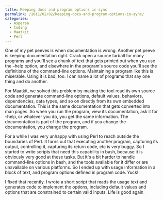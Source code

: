 ```yaml
---
title: Keeping docs and program options in sync
permalink: /2011/02/02/keeping-docs-and-program-options-in-sync/
categories:
  - Aspersa
  - Coding
  - Maatkit
  - Perl
---
```

One of my pet peeves is when documentation is wrong. Another pet peeve is keeping documentation right. Crack open a source tarball for many programs and you'll see a chunk of text that gets printed out when you use the &#8211;help option, and elsewhere in the program's source code you'll see the definitions of the command-line options. Maintaining a program like this is miserable. Using it is bad, too. I can name a lot of programs that say one thing and do another.

For Maatkit, we solved this problem by making the tool read its own source code and generate command-line options, default values, behaviors, dependencies, data types, and so on directly from its own embedded documentation. This is the same documentation that gets converted into man pages. So when you run the program, view its documentation, ask it for &#8211;help, or whatever you do, you get the same information. The documentation is part of the program, and if you change the documentation, you change the program.

For a while I was very unhappy with using Perl to reach outside the boundaries of Perl. It turns out that executing another program, capturing its output, controlling it, capturing its return code, etc is very buggy. So I started to write scripts that need this capability in bash, because it is obviously very good at these tasks. But it's a bit harder to handle command-line options in bash, and the tools available for it differ or are unavailable on various platforms. So I ended up with usage information in a block of text, and program options defined in program code. Yuck!

I fixed that recently. I wrote a short script that reads the usage text and generates code to implement the options, including default values and options that are constrained to certain valid inputs. Life is good again.
